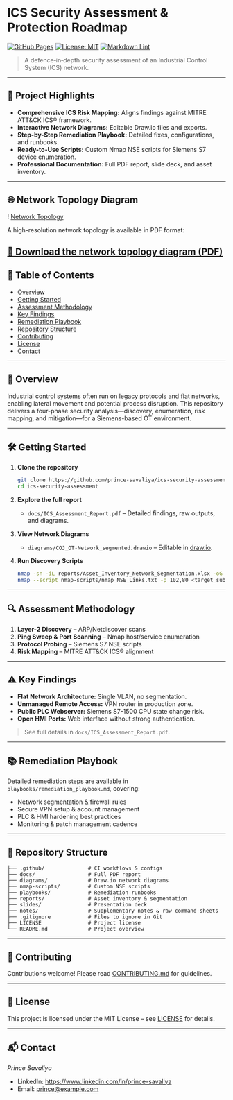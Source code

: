 # ICS Security Assessment & Protection Roadmap

[![GitHub Pages](https://img.shields.io/badge/Pages-Enabled-brightgreen)](#)
[![License: MIT](https://img.shields.io/badge/License-MIT-blue.svg)](LICENSE)
[![Markdown Lint](https://github.com/prince-savaliya/ics-security-assessment/actions/workflows/markdownlint.yml/badge.svg)](https://github.com/prince-savaliya/ics-security-assessment/actions/workflows/markdownlint.yml)

> A defence‑in‑depth security assessment of an Industrial Control System (ICS) network.

---

## 🚀 Project Highlights

- **Comprehensive ICS Risk Mapping:** Aligns findings against MITRE ATT&CK ICS® framework.
- **Interactive Network Diagrams:** Editable Draw.io files and exports.
- **Step-by-Step Remediation Playbook:** Detailed fixes, configurations, and runbooks.
- **Ready-to-Use Scripts:** Custom Nmap NSE scripts for Siemens S7 device enumeration.
- **Professional Documentation:** Full PDF report, slide deck, and asset inventory.

---

## 🌐 Network Topology Diagram

! [Network Topology](diagrams/COJ_OT-Network_segmented.png)

A high-resolution network topology is available in PDF format:

[📄 Download the network topology diagram (PDF)](diagrams/COJ_OT-Network_segmented.pdf)
---

## 📖 Table of Contents

- [Overview](#overview)
- [Getting Started](#getting-started)
- [Assessment Methodology](#assessment-methodology)
- [Key Findings](#key-findings)
- [Remediation Playbook](#remediation-playbook)
- [Repository Structure](#repository-structure)
- [Contributing](#contributing)
- [License](#license)
- [Contact](#contact)

---

## 📖 Overview

Industrial control systems often run on legacy protocols and flat networks, enabling lateral movement and potential process disruption. This repository delivers a four-phase security analysis—discovery, enumeration, risk mapping, and mitigation—for a Siemens-based OT environment.

---

## 🛠 Getting Started

1. **Clone the repository**  
   ```bash
   git clone https://github.com/prince-savaliya/ics-security-assessment.git
   cd ics-security-assessment
   ```

2. **Explore the full report**  
   - `docs/ICS_Assessment_Report.pdf` – Detailed findings, raw outputs, and diagrams.

3. **View Network Diagrams**  
   - `diagrams/COJ_OT-Network_segmented.drawio` – Editable in [draw.io](https://app.diagrams.net).

4. **Run Discovery Scripts**  
   ```bash
   nmap -sn -iL reports/Asset_Inventory_Network_Segmentation.xlsx -oG nmap_results.gnmap
   nmap --script nmap-scripts/nmap_NSE_Links.txt -p 102,80 <target_subnet>
   ```

---

## 🔍 Assessment Methodology

1. **Layer-2 Discovery** – ARP/Netdiscover scans  
2. **Ping Sweep & Port Scanning** – Nmap host/service enumeration  
3. **Protocol Probing** – Siemens S7 NSE scripts  
4. **Risk Mapping** – MITRE ATT&CK ICS® alignment

---

## ⚠️ Key Findings

- **Flat Network Architecture:** Single VLAN, no segmentation.  
- **Unmanaged Remote Access:** VPN router in production zone.  
- **Public PLC Webserver:** Siemens S7-1500 CPU state change risk.  
- **Open HMI Ports:** Web interface without strong authentication.  

> See full details in `docs/ICS_Assessment_Report.pdf`.

---

## 📚 Remediation Playbook

Detailed remediation steps are available in `playbooks/remediation_playbook.md`, covering:

- Network segmentation & firewall rules  
- Secure VPN setup & account management  
- PLC & HMI hardening best practices  
- Monitoring & patch management cadence

---

## 📂 Repository Structure

```
├── .github/              # CI workflows & configs
├── docs/                 # Full PDF report
├── diagrams/             # Draw.io network diagrams
├── nmap-scripts/         # Custom NSE scripts
├── playbooks/            # Remediation runbooks
├── reports/              # Asset inventory & segmentation
├── slides/               # Presentation deck
├── notes/                # Supplementary notes & raw command sheets
├── .gitignore            # Files to ignore in Git
├── LICENSE               # Project license
└── README.md             # Project overview
```

---

## 🤝 Contributing

Contributions welcome! Please read [CONTRIBUTING.md](CONTRIBUTING.md) for guidelines.

---

## 📜 License

This project is licensed under the MIT License – see [LICENSE](LICENSE) for details.

---

## 📬 Contact

*Prince Savaliya*  
- LinkedIn: https://www.linkedin.com/in/prince-savaliya  
- Email: prince@example.com  
